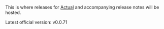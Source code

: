 This is where releases for [Actual](https://actualbudget.com) and accompanying
release notes will be hosted.

Latest official version: v0.0.71
